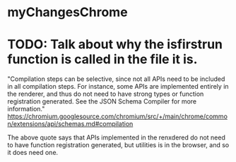 # myChangesChrome

# TODO: Talk about why the isfirstrun function is called in the file it is.

"Compilation steps can be selective, since not all APIs need to be included in all compilation steps. For instance, some APIs are implemented entirely in the renderer, and thus do not need to have strong types or function registration generated. See the JSON Schema Compiler for more information." https://chromium.googlesource.com/chromium/src/+/main/chrome/common/extensions/api/schemas.md#compilation

The above quote says that APIs implemented in the renxdered do not need to have function registration generated, but utilities is in the browser, and so it does need one.
